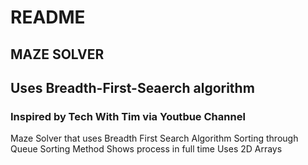 # README

## MAZE SOLVER
  ## Uses Breadth-First-Seaerch algorithm
  ### Inspired by Tech With Tim via Youtbue Channel

Maze Solver that uses Breadth First Search Algorithm
  Sorting through Queue Sorting Method
  Shows process in full time
    Uses 2D Arrays
